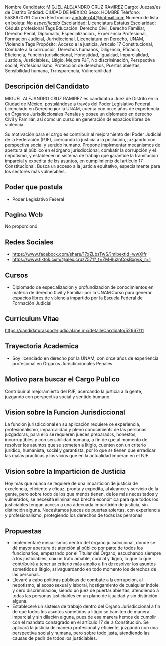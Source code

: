 Nombre Candidato: MIGUEL ALEJANDRO CRUZ RAMIREZ
Cargo: Juezas/es de Distrito
Entidad: CIUDAD DE MEXICO
Sexo: HOMBRE
Telefono: 5538970791
Correo Electronico: andralex44@hotmail.com
Numero de lista en boleta: *No especificado*
Escolaridad: Licenciatura
Estatus Escolaridad: Cédula profesional
Tags Educación: Derecho Civil, Derecho Familiar, Derecho Penal, Diplomado, Especialización., Experiencia Profesional, Formación Judicial, Jurisdiccional, Licenciatura en Derecho, UNAM, Violencia
Tags Propósito: Acceso a la justicia, Artículo 17 Constitucional, Combate a la corrupción, Derechos humanos, Diligencia, Eficacia, Eficiencia, Función jurisdiccional, Honestidad, Igualdad, Imparcialidad, Justicia, Justiciables., Litigio, Mejora PJF, No discriminación, Perspectiva social, Profesionalismo, Protección de derechos, Puertas abiertas, Sensibilidad humana, Transparencia, Vulnerabilidad


## Descripción del Candidato 

MIGUEL ALEJANDRO CRUZ RAMIREZ es candidato a Juez de Distrito en la Ciudad de México, postulándose a través del Poder Legislativo Federal. Licenciado en Derecho por la UNAM, cuenta con once años de experiencia en Órganos Jurisdiccionales Penales y posee un diplomado en derecho Civil y Familiar, así como un curso en generación de espacios libres de violencia.

Su motivación para el cargo es contribuir al mejoramiento del Poder Judicial de la Federación (PJF), acercando la justicia a la población, juzgando con perspectiva social y sentido humano.  Propone implementar mecanismos de apertura al público en el órgano jurisdiccional, combatir la corrupción y el nepotismo, y establecer un sistema de trabajo que garantice la tramitación imparcial y expedita de los asuntos, en cumplimiento del artículo 17 Constitucional. Busca un acceso a la justicia equitativo, especialmente para los sectores más vulnerables.


## Poder que postula

- Poder Legislativo Federal


## Pagina Web

No proporcionó


## Redes Sociales

- https://www.facebook.com/share/17xZLbsTwS/?mibextid=wwXIfr
- https://www.tiktok.com/@alex.cruz7571?_t=ZM-8uznCosBxqv&_r=1


## Cursos

- Diplomado de especialización y profundización de conocimientos en materia de derecho Civil y Familiar por la UNAM,Curso para generar espacios libres de violencia impartido por la Escuela Federal de Formación Judicial


## Curriculum Vitae

https://candidaturaspoderjudicial.ine.mx/detalleCandidato/52667/11


## Trayectoria Academica

- Soy licenciado en derecho por la UNAM, con once años de experiencia profesional en Órganos Jurisdiccionales Penales


## Motivo para buscar el Cargo Publico

Contribuir al mejoramiento del PJF, acercando la justicia a la gente, juzgando con perspectiva social y sentido humano.


## Vision sobre la Funcion Jurisdiccional

La función jurisdiccional en su aplicación requiere de experiencia, profesionalismo, imparcialidad y pleno conocimiento de las personas juzgadoras, para ello se requieren jueces preparados, honestos, incorruptibles y con sensibilidad humana, a fin de que al momento de resolver los asuntos que se someten a litigio, cuenten con un criterio jurídico, humanista, social y garantista, por lo que se tienen que erradicar las malas prácticas y los vicios que en la actualidad imperan en el PJF.


## Vision sobre la Imparticion de Justicia

Hoy más que nunca se requiere de una impartición de justicia de excelencia, eficiente y eficaz, pronta y expedita, al alcance y servicio de la gente, pero sobre todo de los que menos tienen, de los más necesitados y vulnerados, se necesita eliminar esa brecha económica para que todos los justiciables tengan acceso a una adecuada impartición de justicia, sin distinción alguna. Necesitamos jueces de puertas abiertas, con experiencia y profesionalismo, protegiendo los derechos de todas las personas


## Propuestas

- Implementaré mecanismos dentro del órgano jurisdiccional, donde se dé mayor apertura de atención al público por parte de todos los funcionarios, empezando por el Titular del Órgano, escuchando siempre a los justiciables, con un trato amable, cordial y digno, lo que lo que contribuirá a tener un criterio más amplio a fin de resolver los asuntos sometidos a litigio, salvaguardando en todo momento los derechos de las personas.
- Llevaré a cabo políticas públicas de combate a la corrupción, al nepotismo, al acoso sexual y laboral, hostigamiento de cualquier índole y cero discriminación, siendo un juez de puertas abiertas, atendiendo a todas las personas justiciables en un plano de igualdad y sin distinción alguna.
- Estableceré un sistema de trabajo dentro del Órgano Jurisdiccional a fin de que todos los asuntos sometidos a litigio se tramiten de manera imparcial y sin dilación alguna, pues de esa manera hemos de cumplir con el mandato consagrado en el artículo 17 de la Constitución. Se aplicará la justicia de manera profesional y eficiente, juzgando con una perspectiva social y humana, pero sobre todo justa, atendiendo las causas de pedir de todos los justiciables.

